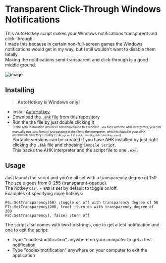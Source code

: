 # Transparent Click-Through Windows Notifications
This AutoHotkey script makes your Windows notifications transparent and click-through.  
I made this because in certain non-full-screen games the Windows notifications would get in my way, but I still wouldn't want to disable them totally.  
Making the notifications semi-transparent and click-through is a good middle ground.

![image](https://i.imgur.com/9gVtUcW.gif)

## Installing 
>**AutoHotkey is Windows only!**
* Install [AutoHotkey](https://www.autohotkey.com/)
* Download the [`.ahk` file](https://raw.githubusercontent.com/0x464e/transparent-click-through-notifications/master/TransparentClickThroughNotifications.ahk) from this repository
* Run the the file by just double clicking it  
<sup><sub>(If the AHK installation would've somehow failed to associate `.ahk` files with the AHK interpreter, you can manually run `.ahk` files by just passing in the file to the interpreter, which is found in your AHK installation directory (usually `C:\Program Files\AutoHotkey\AutoHotkey.exe`))</sub></sup>  
Portable versions can be created if you have AHK installed by just right clicking the `.ahk` file and choosing `Compile Script`.  
This packs the AHK interpreter and the script file to one `.exe`.

## Usage
Just launch the script and you're all set with a transparency degree of 150.  
The scale goes from 0-255 (transparent-opaque).  
The hotkey `Ctrl` + `END` is set by default to toggle on/off.  
Examples of specifying more hotkeys:
```ahk  
F6::SetTransparency(50) ;toggle on off with transparency degree of 50
F7::SetTransparency(200, true) ;turn on with transparency degree of 200
F8::SetTransparency(, false) ;turn off
```

The script also comes with two hotstrings, one to get a test notification and one to exit the script:  
* Type "cooltestnotification" anywhere on your computer to get a test notification
* Type "coolexitnotification" anywhere on your computer to exit the application
